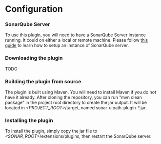# Configuration

### SonarQube Server
To use this plugin, you will need to have a SonarQube Server instance running. It could on either a local or remote machine.
Please follow [this guide](https://docs.sonarqube.org/display/SONAR/Setup+and+Upgrade) to learn how to setup an instance of SonarQube server.

### Downloading the plugin
TODO

### Building the plugin from source
The plugin is built using Maven. You will need to install Maven if you do not have it already.
After cloning the repository, you can run "mvn clean package" in the project root directory to create the jar output. It will be located in *<PROJECT_ROOT>*/target, named sonar-uipath-plugin-*.jar.

### Installing the plugin
To install the plugin, simply copy the jar file to *<SONAR_ROOT>*/extensions/plugins, then restart the SonarQube server.